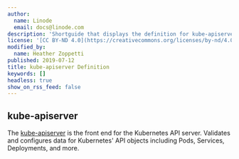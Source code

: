```yaml
---
author:
  name: Linode
  email: docs@linode.com
description: 'Shortguide that displays the definition for kube-apiserver.'
license: '[CC BY-ND 4.0](https://creativecommons.org/licenses/by-nd/4.0)'
modified_by:
  name: Heather Zoppetti
published: 2019-07-12
title: kube-apiserver Definition
keywords: []
headless: true
show_on_rss_feed: false
---
```


## kube-apiserver

The [kube-apiserver](https://kubernetes.io/docs/reference/command-line-tools-reference/kube-apiserver/) is the front end for the Kubernetes API server. Validates and configures data for Kubernetes' API objects including Pods, Services, Deployments, and more.
